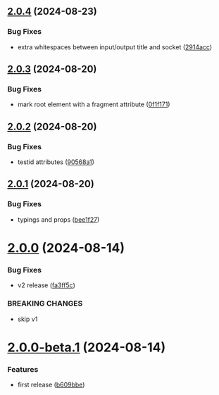 ## [2.0.4](https://github.com/retejs/lit-plugin/compare/v2.0.3...v2.0.4) (2024-08-23)


### Bug Fixes

* extra whitespaces between input/output title and socket ([2914acc](https://github.com/retejs/lit-plugin/commit/2914acc3c1e0681d2eca9929d4de89a2761739f9))

## [2.0.3](https://github.com/retejs/lit-plugin/compare/v2.0.2...v2.0.3) (2024-08-20)


### Bug Fixes

* mark root element with a fragment attribute ([0f1f171](https://github.com/retejs/lit-plugin/commit/0f1f17182c5cede6a22955f43cc26dbe626ef525))

## [2.0.2](https://github.com/retejs/lit-plugin/compare/v2.0.1...v2.0.2) (2024-08-20)


### Bug Fixes

* testid attributes ([90568a1](https://github.com/retejs/lit-plugin/commit/90568a1e538750ae32cd22e19f01a914e37c59fc))

## [2.0.1](https://github.com/retejs/lit-plugin/compare/v2.0.0...v2.0.1) (2024-08-20)


### Bug Fixes

* typings and props ([bee1f27](https://github.com/retejs/lit-plugin/commit/bee1f270ca5a465247ceae97a5b95f5462e27d2e))

# [2.0.0](https://github.com/retejs/lit-plugin/compare/v1.0.0...v2.0.0) (2024-08-14)


### Bug Fixes

* v2 release ([fa3ff5c](https://github.com/retejs/lit-plugin/commit/fa3ff5ca668a69e5b0bbde8905c4343d6930a986))


### BREAKING CHANGES

* skip v1

# [2.0.0-beta.1](https://github.com/retejs/lit-plugin/compare/v2.0.0-beta.0...v2.0.0-beta.1) (2024-08-14)


### Features

* first release ([b609bbe](https://github.com/retejs/lit-plugin/commit/b609bbe14fd247849d02deb5bf86e616a816b8e0))
